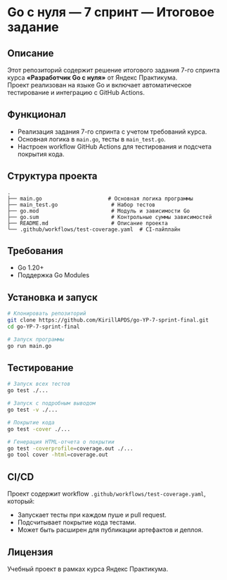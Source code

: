 # Go с нуля — 7 спринт — Итоговое задание

## Описание
Этот репозиторий содержит решение итогового задания 7-го спринта курса **«Разработчик Go с нуля»** от Яндекс Практикума.  
Проект реализован на языке Go и включает автоматическое тестирование и интеграцию с GitHub Actions.

## Функционал
- Реализация задания 7-го спринта с учетом требований курса.
- Основная логика в `main.go`, тесты в `main_test.go`.
- Настроен workflow GitHub Actions для тестирования и подсчета покрытия кода.

## Структура проекта
```
.
├── main.go                     # Основная логика программы
├── main_test.go                 # Набор тестов
├── go.mod                       # Модуль и зависимости Go
├── go.sum                       # Контрольные суммы зависимостей
├── README.md                    # Описание проекта
└── .github/workflows/test-coverage.yaml  # CI-пайплайн
```

## Требования
- Go 1.20+
- Поддержка Go Modules

## Установка и запуск
```bash
# Клонировать репозиторий
git clone https://github.com/KirillAPDS/go-YP-7-sprint-final.git
cd go-YP-7-sprint-final

# Запуск программы
go run main.go
```

## Тестирование
```bash
# Запуск всех тестов
go test ./...

# Запуск с подробным выводом
go test -v ./...

# Покрытие кода
go test -cover ./...

# Генерация HTML-отчета о покрытии
go test -coverprofile=coverage.out ./...
go tool cover -html=coverage.out
```

## CI/CD
Проект содержит workflow `.github/workflows/test-coverage.yaml`, который:
- Запускает тесты при каждом пуше и pull request.
- Подсчитывает покрытие кода тестами.
- Может быть расширен для публикации артефактов и деплоя.

## Лицензия
Учебный проект в рамках курса Яндекс Практикума.


